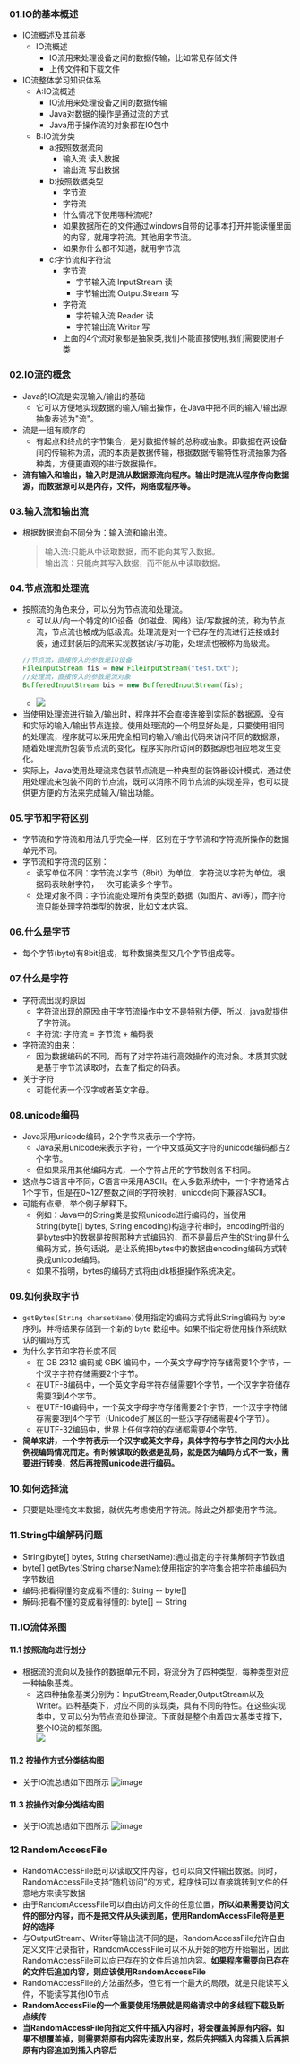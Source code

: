### 01.IO的基本概述
- IO流概述及其前奏
	* IO流概述
		* IO流用来处理设备之间的数据传输，比如常见存储文件
		* 上传文件和下载文件
- IO流整体学习知识体系
	* A:IO流概述
		* IO流用来处理设备之间的数据传输
		* Java对数据的操作是通过流的方式
		* Java用于操作流的对象都在IO包中
	* B:IO流分类
		* a:按照数据流向
			* 输入流    读入数据
			* 输出流    写出数据
		* b:按照数据类型
			* 字节流
			* 字符流
			* 什么情况下使用哪种流呢?
			* 如果数据所在的文件通过windows自带的记事本打开并能读懂里面的内容，就用字符流。其他用字节流。
			* 如果你什么都不知道，就用字节流
		* c:字节流和字符流
			* 字节流   
				* 字节输入流                InputStream            读
				* 字节输出流                OutputStream         写
			* 字符流
				* 字符输入流                Reader                     读
				* 字符输出流                Writer                      写
			* 上面的4个流对象都是抽象类,我们不能直接使用,我们需要使用子类

### 02.IO流的概念
- Java的IO流是实现输入/输出的基础
    - 它可以方便地实现数据的输入/输出操作，在Java中把不同的输入/输出源抽象表述为"流"。
- 流是一组有顺序的
    - 有起点和终点的字节集合，是对数据传输的总称或抽象。即数据在两设备间的传输称为流，流的本质是数据传输，根据数据传输特性将流抽象为各种类，方便更直观的进行数据操作。
- **流有输入和输出，输入时是流从数据源流向程序。输出时是流从程序传向数据源，而数据源可以是内存，文件，网络或程序等。**

### 03.输入流和输出流
- 根据数据流向不同分为：输入流和输出流。
    > 输入流:只能从中读取数据，而不能向其写入数据。  
    > 输出流：只能向其写入数据，而不能从中读取数据。

### 04.节点流和处理流
- 按照流的角色来分，可以分为节点流和处理流。
    - 可以从/向一个特定的IO设备（如磁盘、网络）读/写数据的流，称为节点流，节点流也被成为低级流。处理流是对一个已存在的流进行连接或封装，通过封装后的流来实现数据读/写功能，处理流也被称为高级流。
    ```java
    //节点流，直接传入的参数是IO设备
    FileInputStream fis = new FileInputStream("test.txt");
    //处理流，直接传入的参数是流对象
    BufferedInputStream bis = new BufferedInputStream(fis);
    ```
    - ![](http://upload-images.jianshu.io/upload_images/3985563-0f64a3fe1a2bf0b9.png?imageMogr2/auto-orient/strip|imageView2/2/w/1240)  
- 当使用处理流进行输入/输出时，程序并不会直接连接到实际的数据源，没有和实际的输入/输出节点连接。使用处理流的一个明显好处是，只要使用相同的处理流，程序就可以采用完全相同的输入/输出代码来访问不同的数据源，随着处理流所包装节点流的变化，程序实际所访问的数据源也相应地发生变化。
- 实际上，Java使用处理流来包装节点流是一种典型的装饰器设计模式，通过使用处理流来包装不同的节点流，既可以消除不同节点流的实现差异，也可以提供更方便的方法来完成输入/输出功能。

### 05.字节和字符区别
- 字节流和字符流和用法几乎完全一样，区别在于字节流和字符流所操作的数据单元不同。 
- 字节流和字符流的区别：  
    - 读写单位不同：字节流以字节（8bit）为单位，字符流以字符为单位，根据码表映射字符，一次可能读多个字节。  
    - 处理对象不同：字节流能处理所有类型的数据（如图片、avi等），而字符流只能处理字符类型的数据，比如文本内容。

### 06.什么是字节
- 每个字节\(byte\)有8bit组成，每种数据类型又几个字节组成等。

### 07.什么是字符
- 字符流出现的原因
    - 字符流出现的原因:由于字节流操作中文不是特别方便，所以，java就提供了字符流。
    - 字符流:  字符流 = 字节流 + 编码表
- 字符流的由来：
    - 因为数据编码的不同，而有了对字符进行高效操作的流对象。本质其实就是基于字节流读取时，去查了指定的码表。
- 关于字符
    - 可能代表一个汉字或者英文字母。

### 08.unicode编码
- Java采用unicode编码，2个字节来表示一个字符。
    - Java采用unicode来表示字符，一个中文或英文字符的unicode编码都占2个字节。
    - 但如果采用其他编码方式，一个字符占用的字节数则各不相同。
- 这点与C语言中不同，C语言中采用ASCII。在大多数系统中，一个字符通常占1个字节，但是在0~127整数之间的字符映射，unicode向下兼容ASCII。
- 可能有点晕，举个例子解释下。
    - 例如：Java中的String类是按照unicode进行编码的，当使用String\(byte\[\] bytes, String encoding\)构造字符串时，encoding所指的是bytes中的数据是按照那种方式编码的，而不是最后产生的String是什么编码方式，换句话说，是让系统把bytes中的数据由encoding编码方式转换成unicode编码。
    - 如果不指明，bytes的编码方式将由jdk根据操作系统决定。

### 09.如何获取字节
- `getBytes(String charsetName)`使用指定的编码方式将此String编码为 byte 序列，并将结果存储到一个新的 byte 数组中。如果不指定将使用操作系统默认的编码方式
- 为什么字节和字符长度不同
    - 在 GB 2312 编码或 GBK 编码中，一个英文字母字符存储需要1个字节，一个汉字字符存储需要2个字节。
    - 在UTF-8编码中，一个英文字母字符存储需要1个字节，一个汉字字符储存需要3到4个字节。
    - 在UTF-16编码中，一个英文字母字符存储需要2个字节，一个汉字字符储存需要3到4个字节（Unicode扩展区的一些汉字存储需要4个字节）。
    - 在UTF-32编码中，世界上任何字符的存储都需要4个字节。
- **简单来讲，一个字符表示一个汉字或英文字母，具体字符与字节之间的大小比例视编码情况而定。有时候读取的数据是乱码，就是因为编码方式不一致，需要进行转换，然后再按照unicode进行编码。**

### 10.如何选择流
- 只要是处理纯文本数据，就优先考虑使用字符流。除此之外都使用字节流。

### 11.String中编解码问题
- String(byte[] bytes, String charsetName):通过指定的字符集解码字节数组
- byte[] getBytes(String charsetName):使用指定的字符集合把字符串编码为字节数组
- 编码:把看得懂的变成看不懂的:	String -- byte[]
- 解码:把看不懂的变成看得懂的:	byte[] -- String

### 11.IO流体系图
#### 11.1 按照流向进行划分
- 根据流的流向以及操作的数据单元不同，将流分为了四种类型，每种类型对应一种抽象基类。
    - 这四种抽象基类分别为：InputStream,Reader,OutputStream以及Writer。四种基类下，对应不同的实现类，具有不同的特性。在这些实现类中，又可以分为节点流和处理流。下面就是整个由着四大基类支撑下，整个IO流的框架图。  
      ![](http://upload-images.jianshu.io/upload_images/3985563-38c3ea4562d6dbe3.png?imageMogr2/auto-orient/strip|imageView2/2/w/1240)  


#### 11.2 按操作方式分类结构图
- 关于IO流总结如下图所示
  ![image](https://upload-images.jianshu.io/upload_images/4432347-ddbc1b96f5ccb688.png?imageMogr2/auto-orient/strip%7CimageView2/2/w/1240)

#### 11.3 按操作对象分类结构图
- 关于IO流总结如下图所示
  ![image](https://upload-images.jianshu.io/upload_images/4432347-1ce768b945041ce8.png?imageMogr2/auto-orient/strip%7CimageView2/2/w/1240)

### 12 RandomAccessFile
- RandomAccessFile既可以读取文件内容，也可以向文件输出数据。同时，RandomAccessFile支持“随机访问”的方式，程序快可以直接跳转到文件的任意地方来读写数据
- 由于RandomAccessFile可以自由访问文件的任意位置，**所以如果需要访问文件的部分内容，而不是把文件从头读到尾，使用RandomAccessFile将是更好的选择**
- 与OutputStream、Writer等输出流不同的是，RandomAccessFile允许自由定义文件记录指针，RandomAccessFile可以不从开始的地方开始输出，因此RandomAccessFile可以向已存在的文件后追加内容。**如果程序需要向已存在的文件后追加内容，则应该使用RandomAccessFile**
- RandomAccessFile的方法虽然多，但它有一个最大的局限，就是只能读写文件，不能读写其他IO节点
- **RandomAccessFile的一个重要使用场景就是网络请求中的多线程下载及断点续传**
- **当RandomAccessFile向指定文件中插入内容时，将会覆盖掉原有内容。如果不想覆盖掉，则需要将原有内容先读取出来，然后先把插入内容插入后再把原有内容追加到插入内容后**

